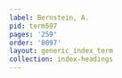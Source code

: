 ```yaml
---
label: Bernstein, A.
pid: term597
pages: '259'
order: '0097'
layout: generic_index_term
collection: index-headings
---
```

